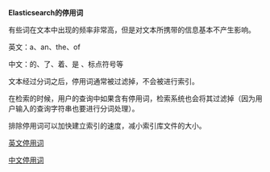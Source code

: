 **Elasticsearch的停用词**

有些词在文本中出现的频率非常高，但是对文本所携带的信息基本不产生影响。

英文：a、an、the、of

中文：的、了、着、是 、标点符号等

文本经过分词之后，停用词通常被过滤掉，不会被进行索引。

在检索的时候，用户的查询中如果含有停用词，检索系统也会将其过滤掉（因为用户输入的查询字符串也要进行分词处理）。

排除停用词可以加快建立索引的速度，减小索引库文件的大小。

[英文停用词](http://www.ranks.nl/stopwords)

[中文停用词](http://www.ranks.nl/stopwords/chinese-stopwords)

